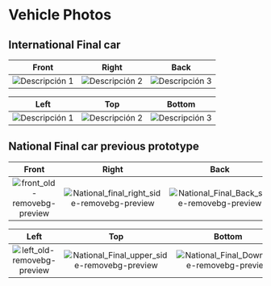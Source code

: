 

# Vehicle Photos

## International Final car

| Front           | Right       | Back      |
|:---------------:|:-----------:|:---------:|
| ![Descripción 1](imagen1.jpg) | ![Descripción 2](imagen2.jpg) | ![Descripción 3](imagen3.jpg) |

| Left          | Top       | Bottom     |
|:-------------:|:---------:|:----------:|
| ![Descripción 1](imagen1.jpg) | ![Descripción 2](imagen2.jpg) | ![Descripción 3](imagen3.jpg) |

## National Final car previous prototype

| Front           | Right       | Back      |
|:---------------:|:-----------:|:---------:|
|![front_old-removebg-preview](https://github.com/user-attachments/assets/de6354b6-3926-4c09-8837-c10ee609873a)|![National_final_right_side-removebg-preview](https://github.com/user-attachments/assets/bd5a899c-576a-441d-978d-5282a3cae499)|![National_Final_Back_side-removebg-preview](https://github.com/user-attachments/assets/c16379d6-ac40-4254-a49e-baa611680156)|

| Left          | Top       | Bottom     |
|:-------------:|:---------:|:----------:|
| ![left_old-removebg-preview](https://github.com/user-attachments/assets/f99c4581-38d7-491b-a313-7dc500679b32) |![National_Final_upper_side-removebg-preview](https://github.com/user-attachments/assets/29813746-e1f2-4cac-b39a-9ed3d222c1b9)|![National_Final_Down_side-removebg-preview](https://github.com/user-attachments/assets/03d7e68b-dc55-4f25-a638-61b6bc222197)|






